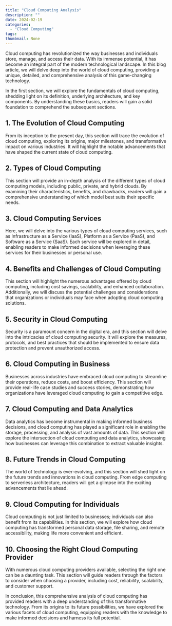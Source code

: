 ```yaml
---
title: "Cloud Computing Analysis"
description: ""
date: 2024-02-19
categories:
  - "Cloud Computing"
tags:
thumbnail: None
---
```


<p>Cloud computing has revolutionized the way businesses and individuals store, manage, and access their data. With its immense potential, it has become an integral part of the modern technological landscape. In this blog article, we will delve deep into the world of cloud computing, providing a unique, detailed, and comprehensive analysis of this game-changing technology.</p>

<p>In the first section, we will explore the fundamentals of cloud computing, shedding light on its definition, underlying architecture, and key components. By understanding these basics, readers will gain a solid foundation to comprehend the subsequent sections.</p>

<h2>1. The Evolution of Cloud Computing</h2>
<p>From its inception to the present day, this section will trace the evolution of cloud computing, exploring its origins, major milestones, and transformative impact on various industries. It will highlight the notable advancements that have shaped the current state of cloud computing.</p>

<h2>2. Types of Cloud Computing</h2>
<p>This section will provide an in-depth analysis of the different types of cloud computing models, including public, private, and hybrid clouds. By examining their characteristics, benefits, and drawbacks, readers will gain a comprehensive understanding of which model best suits their specific needs.</p>

<h2>3. Cloud Computing Services</h2>
<p>Here, we will delve into the various types of cloud computing services, such as Infrastructure as a Service (IaaS), Platform as a Service (PaaS), and Software as a Service (SaaS). Each service will be explored in detail, enabling readers to make informed decisions when leveraging these services for their businesses or personal use.</p>

<h2>4. Benefits and Challenges of Cloud Computing</h2>
<p>This section will highlight the numerous advantages offered by cloud computing, including cost savings, scalability, and enhanced collaboration. Additionally, we will discuss the potential challenges and considerations that organizations or individuals may face when adopting cloud computing solutions.</p>

<h2>5. Security in Cloud Computing</h2>
<p>Security is a paramount concern in the digital era, and this section will delve into the intricacies of cloud computing security. It will explore the measures, protocols, and best practices that should be implemented to ensure data protection and prevent unauthorized access.</p>

<h2>6. Cloud Computing in Business</h2>
<p>Businesses across industries have embraced cloud computing to streamline their operations, reduce costs, and boost efficiency. This section will provide real-life case studies and success stories, demonstrating how organizations have leveraged cloud computing to gain a competitive edge.</p>

<h2>7. Cloud Computing and Data Analytics</h2>
<p>Data analytics has become instrumental in making informed business decisions, and cloud computing has played a significant role in enabling the storage, processing, and analysis of vast amounts of data. This section will explore the intersection of cloud computing and data analytics, showcasing how businesses can leverage this combination to extract valuable insights.</p>

<h2>8. Future Trends in Cloud Computing</h2>
<p>The world of technology is ever-evolving, and this section will shed light on the future trends and innovations in cloud computing. From edge computing to serverless architecture, readers will get a glimpse into the exciting advancements that lie ahead.</p>

<h2>9. Cloud Computing for Individuals</h2>
<p>Cloud computing is not just limited to businesses; individuals can also benefit from its capabilities. In this section, we will explore how cloud computing has transformed personal data storage, file sharing, and remote accessibility, making life more convenient and efficient.</p>

<h2>10. Choosing the Right Cloud Computing Provider</h2>
<p>With numerous cloud computing providers available, selecting the right one can be a daunting task. This section will guide readers through the factors to consider when choosing a provider, including cost, reliability, scalability, and customer support.</p>

<p>In conclusion, this comprehensive analysis of cloud computing has provided readers with a deep understanding of this transformative technology. From its origins to its future possibilities, we have explored the various facets of cloud computing, equipping readers with the knowledge to make informed decisions and harness its full potential.</p>